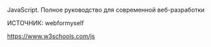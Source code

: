 JavaScript. Полное руководство для современной веб-разработки
 
ИСТОЧНИК: webformyself

https://www.w3schools.com/js